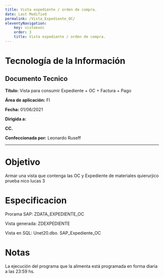 ```yaml
---
title: Vista expediente / orden de compra.
date: Last Modified
permalink: /Vista_Expediente_OC/
eleventyNavigation:
    key: vistaexoc
    order: 3
    title: Vista expediente / orden de compra.
---
```


# Tecnología de la Información
## Documento Tecnico

**Título:** Vista para consumir Expediente + OC + Factura + Pago

**Área de aplicación:**	FI

**Fecha:** 01/06/2021

**Dirigida a:**	

**CC.**	

**Confeccionada por:** Leonardo Ruseff

***

# Objetivo
Armar una vista que contenga las OC y Expediente de materiales quierurjico prueba nico lucas 3

# Especificacion
Prorama SAP: ZDATA_EXPEDIENTE_OC

Vista generada: ZDEXPEDIENTE

Vista en SQL: Unet20.dbo. SAP_Expediente_OC

# Notas
La ejecución del programa que la alimenta está programada en forma diaria a las 23:59 hs.
